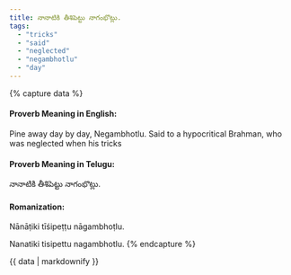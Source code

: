 ```yaml
---
title: నానాటికి తీశిపెట్టు నాగంభొట్లు.
tags:
  - "tricks"
  - "said"
  - "neglected"
  - "negambhotlu"
  - "day"
---
```


{% capture data %}
#### Proverb Meaning in English:
Pine away day by day, Negambhotlu.
Said to a hypocritical Brahman, who was neglected when his tricks

#### Proverb Meaning in Telugu:
నానాటికి తీశిపెట్టు నాగంభొట్లు.

#### Romanization:
Nānāṭiki tīśipeṭṭu nāgambhoṭlu.

Nanatiki tisipettu nagambhotlu.
{% endcapture %}

{{ data | markdownify }}

